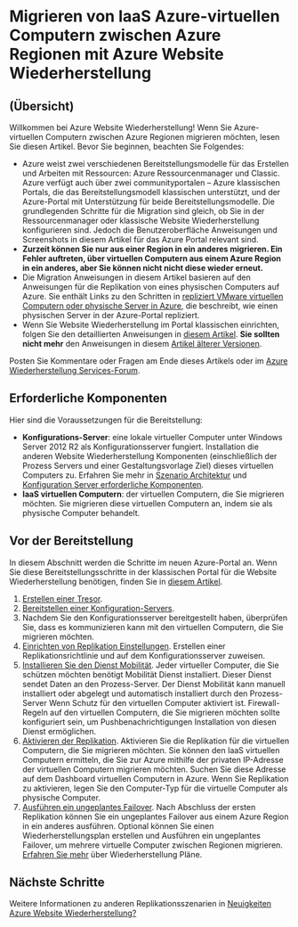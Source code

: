<properties
    pageTitle="Migrieren IaaS Azure-virtuellen Computern eine Azure Region auf ein weiteres, dessen Website Wiederherstellung | Microsoft Azure"
    description="Verwenden Sie Azure Website Wiederherstellung IaaS Azure-virtuellen Computern aus einem Azure Region zu einem anderen migrieren."
    services="site-recovery"
    documentationCenter=""
    authors="rayne-wiselman"
    manager="jwhit"
    editor="tysonn"/>

<tags
    ms.service="site-recovery"
    ms.workload="backup-recovery"
    ms.tgt_pltfrm="na"
    ms.devlang="na"
    ms.topic="article"
    ms.date="08/21/2016"
    ms.author="raynew"/>

#  <a name="migrate-azure-iaas-virtual-machines-between-azure-regions-with-azure-site-recovery"></a>Migrieren von IaaS Azure-virtuellen Computern zwischen Azure Regionen mit Azure Website Wiederherstellung

## <a name="overview"></a>(Übersicht)

Willkommen bei Azure Website Wiederherstellung! Wenn Sie Azure-virtuellen Computern zwischen Azure Regionen migrieren möchten, lesen Sie diesen Artikel. Bevor Sie beginnen, beachten Sie Folgendes:

- Azure weist zwei verschiedenen Bereitstellungsmodelle für das Erstellen und Arbeiten mit Ressourcen: Azure Ressourcenmanager und Classic. Azure verfügt auch über zwei communityportalen – Azure klassischen Portals, die das Bereitstellungsmodell klassischen unterstützt, und der Azure-Portal mit Unterstützung für beide Bereitstellungsmodelle. Die grundlegenden Schritte für die Migration sind gleich, ob Sie in der Ressourcenmanager oder klassische Website Wiederherstellung konfigurieren sind. Jedoch die Benutzeroberfläche Anweisungen und Screenshots in diesem Artikel für das Azure Portal relevant sind.
- **Zurzeit können Sie nur aus einer Region in ein anderes migrieren. Ein Fehler auftreten, über virtuellen Computern aus einem Azure Region in ein anderes, aber Sie können nicht nicht diese wieder erneut.**
- Die Migration Anweisungen in diesem Artikel basieren auf den Anweisungen für die Replikation von eines physischen Computers auf Azure. Sie enthält Links zu den Schritten in [repliziert VMware virtuellen Computern oder physische Server in Azure](site-recovery-vmware-to-azure.md), die beschreibt, wie einen physischen Server in der Azure-Portal repliziert.
- Wenn Sie Website Wiederherstellung im Portal klassischen einrichten, folgen Sie den detaillierten Anweisungen in [diesem Artikel](site-recovery-vmware-to-azure-classic.md). **Sie sollten nicht mehr** den Anweisungen in diesem [Artikel älterer Versionen](site-recovery-vmware-to-azure-classic-legacy.md).

Posten Sie Kommentare oder Fragen am Ende dieses Artikels oder im [Azure Wiederherstellung Services-Forum](https://social.msdn.microsoft.com/forums/azure/home?forum=hypervrecovmgr).


## <a name="prerequisites"></a>Erforderliche Komponenten

Hier sind die Voraussetzungen für die Bereitstellung:

- **Konfigurations-Server**: eine lokale virtueller Computer unter Windows Server 2012 R2 als Konfigurationsserver fungiert. Installation die anderen Website Wiederherstellung Komponenten (einschließlich der Prozess Servers und einer Gestaltungsvorlage Ziel) dieses virtuellen Computers zu. Erfahren Sie mehr in [Szenario Architektur](site-recovery-vmware-to-azure.md#scenario-architecture) und [Konfiguration Server erforderliche Komponenten](site-recovery-vmware-to-azure.md#configuration-server-prerequisites).
- **IaaS virtuellen Computern**: der virtuellen Computern, die Sie migrieren möchten. Sie migrieren diese virtuellen Computern an, indem sie als physische Computer behandelt.

## <a name="deployment-steps"></a>Vor der Bereitstellung

In diesem Abschnitt werden die Schritte im neuen Azure-Portal an. Wenn Sie diese Bereitstellungsschritte in der klassischen Portal für die Website Wiederherstellung benötigen, finden Sie in [diesem Artikel](site-recovery-vmware-to-azure-classic.md).

1. [Erstellen einer Tresor](site-recovery-vmware-to-azure.md#create-a-recovery-services-vault).
2. [Bereitstellen einer Konfiguration-Servers](site-recovery-vmware-to-azure.md#step-2-set-up-the-source-environment).
3. Nachdem Sie den Konfigurationsserver bereitgestellt haben, überprüfen Sie, dass es kommunizieren kann mit den virtuellen Computern, die Sie migrieren möchten.
4. [Einrichten von Replikation Einstellungen](site-recovery-vmware-to-azure.md#step-4-set-up-replication-settings). Erstellen einer Replikationsrichtlinie und auf dem Konfigurationsserver zuweisen.
5. [Installieren Sie den Dienst Mobilität](site-recovery-vmware-to-azure.md#step-6-replication-application). Jeder virtueller Computer, die Sie schützen möchten benötigt Mobilität Dienst installiert. Dieser Dienst sendet Daten an den Prozess-Server. Der Dienst Mobilität kann manuell installiert oder abgelegt und automatisch installiert durch den Prozess-Server Wenn Schutz für den virtuellen Computer aktiviert ist. Firewall-Regeln auf den virtuellen Computern, die Sie migrieren möchten sollte konfiguriert sein, um Pushbenachrichtigungen Installation von diesen Dienst ermöglichen.
6. [Aktivieren der Replikation](site-recovery-vmware-to-azure.md#enable-replication). Aktivieren Sie die Replikation für die virtuellen Computern, die Sie migrieren möchten. Sie können den IaaS virtuellen Computern ermitteln, die Sie zur Azure mithilfe der privaten IP-Adresse der virtuellen Computern migrieren möchten. Suchen Sie diese Adresse auf dem Dashboard virtuellen Computern in Azure. Wenn Sie Replikation zu aktivieren, legen Sie den Computer-Typ für die virtuelle Computer als physische Computer.
7. [Ausführen ein ungeplantes Failover](site-recovery-failover.md#run-an-unplanned-failover). Nach Abschluss der ersten Replikation können Sie ein ungeplantes Failover aus einem Azure Region in ein anderes ausführen. Optional können Sie einen Wiederherstellungsplan erstellen und Ausführen ein ungeplantes Failover, um mehrere virtuelle Computer zwischen Regionen migrieren. [Erfahren Sie mehr](site-recovery-create-recovery-plans.md) über Wiederherstellung Pläne.

## <a name="next-steps"></a>Nächste Schritte

Weitere Informationen zu anderen Replikationsszenarien in [Neuigkeiten Azure Website Wiederherstellung?](site-recovery-overview.md)
